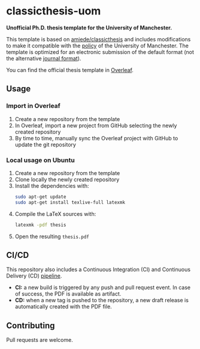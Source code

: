 # classicthesis-uom

**Unofficial Ph.D. thesis template for the University of Manchester.**

This template is based on [amiede/classicthesis][classicthesis] and includes modifications to make it compatible with
the [policy][uom_policy_06_22] of the University of Manchester.
The template is optimized for an electronic submission of the default format (not the alternative [journal format][journal_format]).

You can find the official thesis template in [Overleaf][uom_template_overleaf].

[classicthesis]: https://bitbucket.org/amiede/classicthesis
[journal_format]: https://www.bmh.manchester.ac.uk/doctoral-academy/essential-information/thesis-submission/alternative-format/
[uom_policy_06_22]: https://github.com/diegoferigo/classicthesis-uom/files/10042961/Presentation.of.Theses.Policy.PGR.FINAL.June.2022.pdf
[uom_template_overleaf]: https://www.overleaf.com/latex/templates/university-of-manchester-phd-thesis-and-continuation-reports/hgngpshkptbd

## Usage

### Import in Overleaf

1. Create a new repository from the template
1. In Overleaf, import a new project from GitHub selecting the newly created repository
1. By time to time, manually sync the Overleaf project with GitHub to update the git repository

### Local usage on Ubuntu

1. Create a new repository from the template
1. Clone locally the newly created repository
1. Install the dependencies with:
   ```bash
   sudo apt-get update
   sudo apt-get install texlive-full latexmk
   ```
1. Compile the LaTeX sources with:
   ```bash
   latexmk -pdf thesis
   ```
1. Open the resulting `thesis.pdf`

## CI/CD

This repository also includes a Continuous Integration (CI) and Continuous Delivery (CD) [pipeline][ci_cd_pipeline].

- **CI:** a new build is triggered by any push and pull request event. In case of success, the PDF is available as artifact.
- **CD:** when a new tag is pushed to the repository, a new draft release is automatically created with the PDF file.

[ci_cd_pipeline]: ./.github/workflows/latex.yml

## Contributing

Pull requests are welcome.
